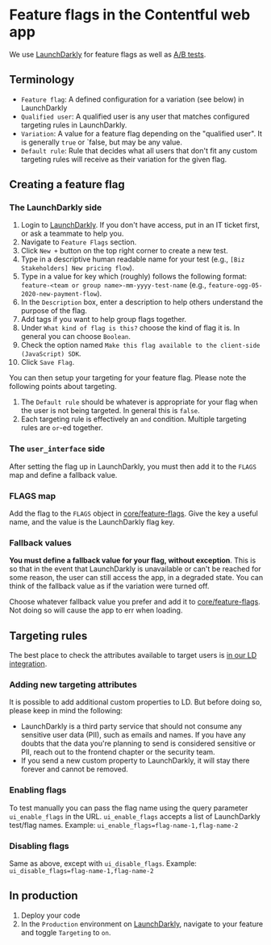 # Feature flags in the Contentful web app

We use [LaunchDarkly][launch-darkly-app] for feature flags as well as [A/B tests][a-b-testing-doc].

## Terminology

- `Feature flag`: A defined configuration for a variation (see below) in LaunchDarkly
- `Qualified user`: A qualified user is any user that matches configured targeting rules in LaunchDarkly.
- `Variation`: A value for a feature flag depending on the "qualified user". It is generally `true` or `false, but may be any value.
- `Default rule`: Rule that decides what all users that don't fit any custom targeting rules will receive as their variation for the given flag.

## Creating a feature flag

### The LaunchDarkly side

1. Login to [LaunchDarkly][launch-darkly-app]. If you don't have access, put in an IT ticket first, or ask a teammate to help you.
2. Navigate to `Feature Flags` section.
3. Click `New +` button on the top right corner to create a new test.
4. Type in a descriptive human readable name for your test (e.g., `[Biz Stakeholders] New pricing flow`).
5. Type in a value for key which (roughly) follows the following format: `feature-<team or group name>-mm-yyyy-test-name` (e.g., `feature-ogg-05-2020-new-payment-flow`).
6. In the `Description` box, enter a description to help others understand the purpose of the flag.
7. Add tags if you want to help group flags together.
8. Under `What kind of flag is this?` choose the kind of flag it is. In general you can choose `Boolean`.
9. Check the option named `Make this flag available to the client-side (JavaScript) SDK`.
10. Click `Save Flag`.

You can then setup your targeting for your feature flag. Please note the following points about targeting.

1. The `Default rule` should be whatever is appropriate for your flag when the user is not being targeted. In general this is `false`.
2. Each targeting rule is effectively an `and` condition. Multiple targeting rules are `or`-ed together.

### The `user_interface` side

After setting the flag up in LaunchDarkly, you must then add it to the `FLAGS` map and define a fallback value.

### FLAGS map

Add the flag to the `FLAGS` object in [core/feature-flags](src/javascripts/core/feature-flags/flags.ts). Give the key a useful name, and the value is the LaunchDarkly flag key.

### Fallback values

**You must define a fallback value for your flag, without exception**. This is so that in the event that LaunchDarkly is unavailable or can't be reached for some reason, the user can still access the app, in a degraded state. You can think of the fallback value as if the variation were turned off.

Choose whatever fallback value you prefer and add it to [core/feature-flags](src/javascripts/core/feature-flags/flags.ts). Not doing so will cause the app to err when loading.

## Targeting rules

The best place to check the attributes available to target users is [in our LD integration][ld-integration].

### Adding new targeting attributes

It is possible to add additional custom properties to LD. But before doing so, please keep in mind the following:

- LaunchDarkly is a third party service that should not consume any sensitive user data (PII), such as emails and names. If you have any doubts that the data you're planning to send is considered sensitive or PII, reach out to the frontend chapter or the security team.
- If you send a new custom property to LaunchDarkly, it will stay there forever and cannot be removed.

### Enabling flags

To test manually you can pass the flag name using the query parameter `ui_enable_flags` in the URL. `ui_enable_flags` accepts a list of LaunchDarkly test/flag names. Example: `ui_enable_flags=flag-name-1,flag-name-2`

### Disabling flags

Same as above, except with `ui_disable_flags`. Example: `ui_disable_flags=flag-name-1,flag-name-2`

## In production

1. Deploy your code
2. In the `Production` environment on [LaunchDarkly][launch-darkly-app], navigate to your feature and toggle `Targeting` to `on`.

[a-b-testing-doc]: ./ab-testing.md
[launch-darkly-app]: https://app.launchdarkly.com
[ld-integration]: ../../src/javascripts/LaunchDarkly.js
